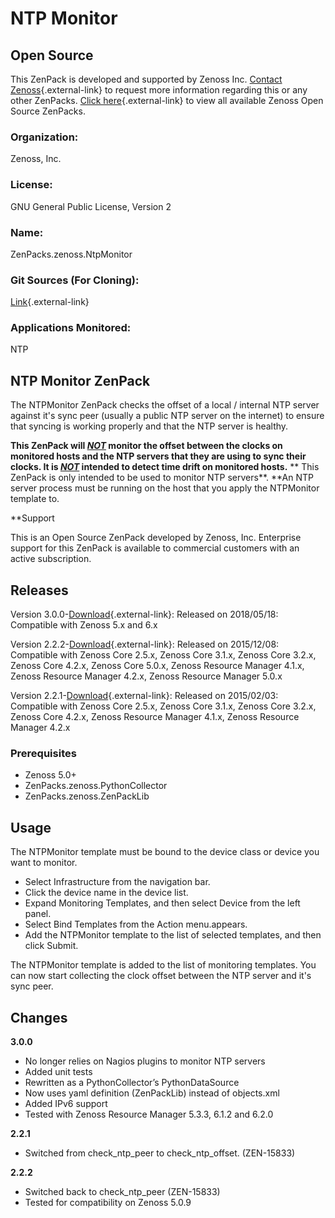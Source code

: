 # NTP Monitor

## Open Source

This ZenPack is developed and supported by Zenoss Inc. [Contact Zenoss](https://tryit.zenoss.com/zenpack-contact/){.external-link} to
request more information regarding this or any other ZenPacks. [Click here](https://zenoss.com/product/zenpacks?f%5B0%5D=im_field_zenpack_category:1091){.external-link}
to view all available Zenoss Open Source ZenPacks.

### Organization:

Zenoss, Inc.

### License:

GNU General Public License, Version 2

### Name:

ZenPacks.zenoss.NtpMonitor

### Git Sources (For Cloning):

[Link](https://github.com/zenoss/ZenPacks.zenoss.NtpMonitor.git){.external-link}

### Applications Monitored:

NTP

## NTP Monitor ZenPack

The NTPMonitor ZenPack checks the offset of a local / internal NTP
server against it's sync peer (usually a public NTP server on the
internet) to ensure that syncing is working properly and that the NTP
server is healthy.

**This ZenPack will <u>*NOT*</u> monitor the offset between the clocks
on monitored hosts and the NTP servers that they are using to sync their
clocks.  It is *<u>NOT</u>* intended to detect time drift on monitored
hosts.**
**
This ZenPack is only intended to be used to monitor NTP servers**.  **An
NTP server process must be running on the host that you apply the
NTPMonitor template to.

**Support

This is an Open Source ZenPack developed by Zenoss, Inc. Enterprise
support for this ZenPack is available to commercial customers with an
active subscription.

## Releases

Version 3.0.0-[Download](https://delivery.zenoss.com){.external-link}:   Released on 2018/05/18:   Compatible with Zenoss 5.x and 6.x

Version 2.2.2-[Download](https://delivery.zenoss.com){.external-link}:   Released on 2015/12/08:   Compatible with Zenoss Core 2.5.x, Zenoss Core 3.1.x, Zenoss Core
    3.2.x, Zenoss Core 4.2.x, Zenoss Core 5.0.x, Zenoss Resource Manager
    4.1.x, Zenoss Resource Manager 4.2.x, Zenoss Resource Manager
    5.0.x

Version 2.2.1-[Download](https://delivery.zenoss.com){.external-link}:   Released on 2015/02/03:   Compatible with Zenoss Core 2.5.x, Zenoss Core 3.1.x, Zenoss Core
    3.2.x, Zenoss Core 4.2.x, Zenoss Resource Manager 4.1.x, Zenoss
    Resource Manager 4.2.x

### Prerequisites

-   Zenoss 5.0+
-   ZenPacks.zenoss.PythonCollector
-   ZenPacks.zenoss.ZenPackLib

## Usage

The NTPMonitor template must be bound to the device class or device you
want to monitor.

-   Select Infrastructure from the navigation bar.
-   Click the device name in the device list.
-   Expand Monitoring Templates, and then select Device from the left
    panel.
-   Select Bind Templates from the Action menu.appears.
-   Add the NTPMonitor template to the list of selected templates, and
    then click Submit.

The NTPMonitor template is added to the list of monitoring templates.
You can now start collecting the clock offset between the NTP server and
it's sync peer.

## Changes

**3.0.0**

-   No longer relies on Nagios plugins to monitor NTP servers
-   Added unit tests
-   Rewritten as a PythonCollector&rsquo;s PythonDataSource
-   Now uses yaml definition (ZenPackLib) instead of objects.xml
-   Added IPv6 support
-   Tested with Zenoss Resource Manager 5.3.3, 6.1.2 and 6.2.0

**2.2.1**

-   Switched from check_ntp_peer to check_ntp_offset. (ZEN-15833)

**2.2.2**

-   Switched back to check_ntp_peer (ZEN-15833)
-   Tested for compatibility on Zenoss 5.0.9
